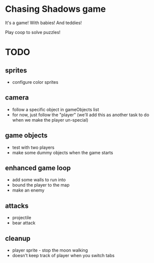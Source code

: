 # Chasing Shadows game

It's a game! With babies! And teddies!

Play coop to solve puzzles!

# TODO

## sprites
* configure color sprites

## camera
* follow a specific object in gameObjects list
* for now, just follow the "player" (we'll add this as another task to do when we make the player un-special)

## game objects
* test with two players
* make some dummy objects when the game starts

## enhanced game loop
* add some walls to run into
* bound the player to the map
* make an enemy

## attacks
* projectile
* bear attack

## cleanup
* player sprite - stop the moon walking
* doesn't keep track of player when you switch tabs
